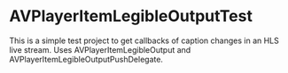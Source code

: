 # AVPlayerItemLegibleOutputTest
This is a simple test project to get callbacks of caption changes in an HLS live stream.
Uses AVPlayerItemLegibleOutput and AVPlayerItemLegibleOutputPushDelegate.
